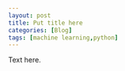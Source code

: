 ```yaml
---
layout: post
title: Put title here
categories: [Blog]
tags: [machine learning,python]
---
```


Text here.

